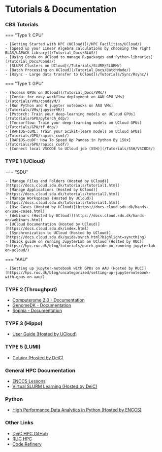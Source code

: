 # Tutorials & Documentation

### CBS Tutorials

=== "Type 1: CPU"

    - [Getting Started with HPC (UCloud)](/HPC_Facilities/UCloud/)
    - [Speed up your Linear Algebra calculations by choosing the right BLAS/LAPACK Library](/Tutorial_Docs/BLAS/)
    - [Using Conda on UCloud to manage R-packages and Python-libraries](/Tutorial_Docs/Conda/)
    - [SLURM Clusters on UCloud](/Tutorials/SLURM/SLURM/)
    - [Batch Processing on UCloud](/Tutorial_Docs/BatchMode/)
    - [Rsync - Large data transfer to UCloud](/Tutorials/Sync/Rsync/)

=== "Type 1: GPU"

    - [Access GPUs on UCloud](/Tutorial_Docs/VMs/)
    - [Conda: for easy workflow deployment on AAU GPU VMs](/Tutorials/VMs/condaVM/)
    - [Run Python and R jupyter notebooks on AAU VMs](/Tutorials/VMs/jupyterVM/)
    - [Pytorch: Train your deep-learning models on UCloud GPUs](/Tutorials/GPU/pytorch_ddp/)
    - [Tensorflow: Train your deep-learning models on UCloud GPUs](/Tutorials/GPU/tf_ddp/)
    - [RAPIDS-cuML: Train your Scikit-learn models on UCloud GPUs](/Tutorials/GPU/rapids_cuml/)
    - [RAPIDS-cuDF: How To Speed Up Pandas in Python By 150x](/Tutorials/GPU/rapids_cudf/)
    - [Connect local VSCODE to UCloud job (SSH)](/Tutorials/SSH/VSCODE/)

### TYPE 1 (UCloud) 

=== "SDU"

    - [Manage Files and Folders (Hosted by UCloud)](https://docs.cloud.sdu.dk/tutorials/tutorial1.html)
    - [Manage Applications (Hosted by UCloud)](https://docs.cloud.sdu.dk/tutorials/tutorial2.html)
    - [Manage Workspaces (Hosted by UCloud)](https://docs.cloud.sdu.dk/tutorials/tutorial1.html)
    - [Use Cases (Hosted by UCloud)](https://docs.cloud.sdu.dk/hands-on/use-cases.html)
    - [Webinars (Hosted by UCloud)](https://docs.cloud.sdu.dk/hands-on/webinars.html)
    - [UCloud Documentation (Hosted by UCloud)](https://docs.cloud.sdu.dk/index.html)
    - [Synchronization to UCloud (Hosted by UCloud)](https://docs.cloud.sdu.dk/guide/synch.html?highlight=syncthing)
    - [Quick guide on running JupyterLab on UCloud (Hosted by RUC)](https://hpc.ruc.dk/blog/tutorials/quick-guide-on-running-jupyterlab-on-ucloud/) 

=== "AAU"

    - [Setting up jupyter-notebook with GPUs on AAU (Hosted by RUC)](https://hpc.ruc.dk/blog/uncategorized/setting-up-jupyternotebook-with-gpus-on-aau/)

### TYPE 2 (Throughput)
- [Computerome 2.0 - Documentation](https://www.computerome.dk/wiki/high-performance-computing-hpc)
- [GenomeDK - Documentation](https://genome.au.dk/docs/)
- [Sophia - Documentation](https://dtu-sophia.github.io/docs/)

### TYPE 3 (Hippo)
- [User Guide (Hosted by UCloud)](https://docs.hpc-type3.sdu.dk/index.html)
### TYPE 5 (LUMI)
- [Cotainr (Hosted by DeiC)](https://www.deic.dk/da/news/2023-1-4/cotainr-vaerktoej-skal-goere-LUMI-brug-lettere)

### General HPC Documentation
- [ENCCS Lessons](https://enccs.se/lessons/)
- [Virtual SLURM Learning (Hosted by DeiC)](https://deic.dk/en/news/2022-11-21/virtual-slurm-learning-environment-ready)

### Python
- [High Performance Data Analytics in Python (Hosted by ENCCS)](https://enccs.github.io/hpda-python/) 

### Other Links
- [DeiC HPC GitHub](https://github.com/DeiC-HPC)
- [RUC HPC](https://hpc.ruc.dk/)
- [Code Refinery](https://coderefinery.org/)